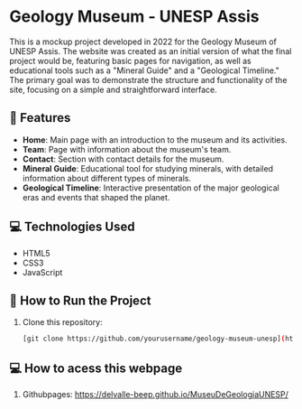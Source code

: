 # Geology Museum - UNESP Assis

This is a mockup project developed in 2022 for the Geology Museum of UNESP Assis. The website was created as an initial version of what the final project would be, featuring basic pages for navigation, as well as educational tools such as a "Mineral Guide" and a "Geological Timeline." The primary goal was to demonstrate the structure and functionality of the site, focusing on a simple and straightforward interface.

## 📑 Features

- **Home**: Main page with an introduction to the museum and its activities.
- **Team**: Page with information about the museum's team.
- **Contact**: Section with contact details for the museum.
- **Mineral Guide**: Educational tool for studying minerals, with detailed information about different types of minerals.
- **Geological Timeline**: Interactive presentation of the major geological eras and events that shaped the planet.

## 💻 Technologies Used

- HTML5
- CSS3
- JavaScript

## 🚀 How to Run the Project

1. Clone this repository:
   ```bash
   [git clone https://github.com/yourusername/geology-museum-unesp](https://github.com/Delvalle-beep/MuseuDeGeologiaUNESP.git)

## 💻 How to acess this webpage

1. Githubpages:
  https://delvalle-beep.github.io/MuseuDeGeologiaUNESP/

